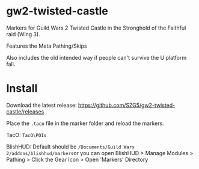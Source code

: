 # gw2-twisted-castle
Markers for Guild Wars 2 Twisted Castle in the Stronghold of the Faithful raid (Wing 3).


Features the Meta Pathing/Skips

Also includes the old intended way if people can't survive the U platform fall.

# Install
Download the latest release: https://github.com/SZG5/gw2-twisted-castle/releases

Place the `.taco` file in the marker folder and reload the markers.

TacO: `TacO\POIs`

BlishHUD: Default should be `/Documents/Guild Wars 2/addons/blishhud/markers`or you can open BlishHUD > Manage Modules > Pathing > Click the Gear Icon > Open 'Markers' Directory
